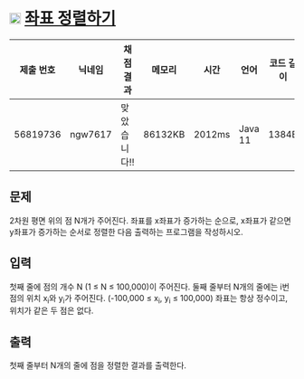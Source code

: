 # <img width="20px"  src="https://d2gd6pc034wcta.cloudfront.net/tier/6.svg" class="solvedac-tier"> [좌표 정렬하기](https://www.acmicpc.net/problem/11650) 

| 제출 번호 | 닉네임 | 채점 결과 | 메모리 | 시간 | 언어 | 코드 길이 |
|---|---|---|---|---|---|---|
|56819736|ngw7617|맞았습니다!! |86132KB|2012ms|Java 11|1384B|

## 문제
<p>2차원 평면 위의 점 N개가 주어진다. 좌표를 x좌표가 증가하는 순으로, x좌표가 같으면 y좌표가 증가하는 순서로 정렬한 다음 출력하는 프로그램을 작성하시오.</p>

## 입력
<p>첫째 줄에 점의 개수 N (1 ≤ N ≤ 100,000)이 주어진다. 둘째 줄부터 N개의 줄에는 i번점의 위치 x<sub>i</sub>와 y<sub>i</sub>가 주어진다. (-100,000 ≤ x<sub>i</sub>, y<sub>i</sub> ≤ 100,000) 좌표는 항상 정수이고, 위치가 같은 두 점은 없다.</p>

## 출력
<p>첫째 줄부터 N개의 줄에 점을 정렬한 결과를 출력한다.</p>

